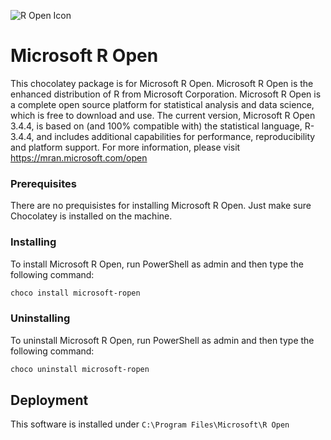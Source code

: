 ﻿![R Open Icon](https://mran.microsoft.com/assets/img/ClarkHead.png)
# Microsoft R Open

This chocolatey package is for Microsoft R Open.
Microsoft R Open is the enhanced distribution of R from Microsoft Corporation. Microsoft R Open is a complete open source platform for statistical analysis and data science, which is free to download and use. The current version, Microsoft R Open 3.4.4, is based on (and 100% compatible with) the statistical language, R-3.4.4, and includes additional capabilities for performance, reproducibility and platform support. For more information, please visit https://mran.microsoft.com/open

### Prerequisites

There are no prequisistes for installing Microsoft R Open. Just make sure Chocolatey is installed on the machine.

### Installing

To install Microsoft R Open, run PowerShell as admin and then type the following command:

```powershell
choco install microsoft-ropen
```

### Uninstalling

To uninstall Microsoft R Open, run PowerShell as admin and then type the following command:

```powershell
choco uninstall microsoft-ropen
```

## Deployment
This software is installed under `C:\Program Files\Microsoft\R Open`
